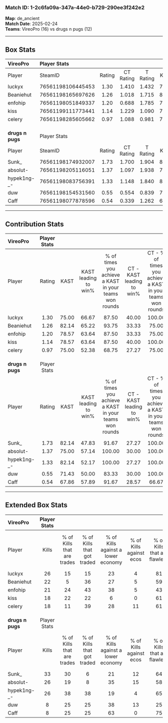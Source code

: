 ### Match ID: 1-2c6fa09a-347a-44e0-b729-290ee3f242e2  
**Map**: de_ancient  
**Match Date**: 2025-02-24  
**Teams**: VireoPro (16) vs drugs n pugs (12)  

---  

## Box Stats  

| **VireoPro**     | Player Stats      |        |           |          |       |       |       |         |        |      |     |
| :- | :- | :-: | :-: | :-: | :-: | :-: | :-: | :-: | :-: | :-: | :-: |
| Player           | SteamID           | Rating | CT Rating | T Rating | KAST  |  ADR  | Kills | Assists | Deaths | K/D  | HS% |
| luckyx           | 76561198106445453 |  1.30  |   1.410   |  1.432   | 75.00 | 98.9  |  26   |    9    |   24   | 1.08 | 57  |
| Beaniehut        | 76561198165697626 |  1.26  |   1.018   |  1.715   | 82.14 | 87.6  |  22   |    6    |   20   | 1.10 | 54  |
| enfohip          | 76561198051849337 |  1.20  |   0.688   |  1.785   | 78.57 | 81.4  |  21   |   10    |   20   | 1.05 | 47  |
| kiss             | 76561199111773441 |  1.14  |   1.229   |  1.090   | 78.57 | 73.8  |  18   |    9    |   17   | 1.06 | 33  |
| celery           | 76561198285605662 |  0.97  |   1.088   |  0.981   | 75.00 | 63.5  |  18   |    6    |   22   | 0.82 | 50  |
|                  |                   |        |           |          |       |       |       |         |        |      |     |
|                  |                   |        |           |          |       |       |       |         |        |      |     |
|                  |                   |        |           |          |       |       |       |         |        |      |     |
| **drugs n pugs** | Player Stats      |        |           |          |       |       |       |         |        |      |     |
| Player           | SteamID           | Rating | CT Rating | T Rating | KAST  |  ADR  | Kills | Assists | Deaths | K/D  | HS% |
| Sunk_            | 76561198174932007 |  1.73  |   1.700   |  1.904   | 82.14 | 114.8 |  33   |    3    |   17   | 1.94 | 36  |
| absolut-         | 76561198205116051 |  1.37  |   1.097   |  1.938   | 75.00 | 86.8  |  26   |    6    |   18   | 1.44 | 53  |
| hypek1ng-_-      | 76561198083756391 |  1.33  |   1.148   |  1.840   | 82.14 | 83.6  |  26   |    6    |   22   | 1.18 | 42  |
| duw              | 76561198154531560 |  0.55  |   0.554   |  0.839   | 71.43 | 48.9  |   8   |   11    |   25   | 0.32 | 50  |
| Caff             | 76561198077878596 |  0.54  |   0.339   |  1.262   | 67.86 | 55.5  |   8   |   10    |   25   | 0.32 | 50  |
---  

## Contribution Stats  

| **VireoPro**     | Player Stats |       |                      |                                                        |                           |                                                             |                          |                                                            |
| :- | :-: | :-: | :-: | :-: | :-: | :-: | :-: | :-: |
| Player           |    Rating    | KAST  | KAST leading to win% | % of times you achieve a KAST in your teams won rounds | CT - KAST leading to win% | CT - % of times you achieve a KAST in your teams won rounds | T - KAST leading to win% | T - % of times you achieve a KAST in your teams won rounds |
| luckyx           |     1.30     | 75.00 |        66.67         |                         87.50                          |           40.00           |                           100.00                            |          90.91           |                           83.33                            |
| Beaniehut        |     1.26     | 82.14 |        65.22         |                         93.75                          |           33.33           |                            75.00                            |          85.71           |                           100.00                           |
| enfohip          |     1.20     | 78.57 |        63.64         |                         87.50                          |           33.33           |                            75.00                            |          84.62           |                           91.67                            |
| kiss             |     1.14     | 78.57 |        63.64         |                         87.50                          |           40.00           |                           100.00                            |          83.33           |                           83.33                            |
| celery           |     0.97     | 75.00 |        52.38         |                         68.75                          |           27.27           |                            75.00                            |          80.00           |                           66.67                            |
|                  |              |       |                      |                                                        |                           |                                                             |                          |                                                            |
|                  |              |       |                      |                                                        |                           |                                                             |                          |                                                            |
|                  |              |       |                      |                                                        |                           |                                                             |                          |                                                            |
| **drugs n pugs** | Player Stats |       |                      |                                                        |                           |                                                             |                          |                                                            |
| Player           |    Rating    | KAST  | KAST leading to win% | % of times you achieve a KAST in your teams won rounds | CT - KAST leading to win% | CT - % of times you achieve a KAST in your teams won rounds | T - KAST leading to win% | T - % of times you achieve a KAST in your teams won rounds |
| Sunk_            |     1.73     | 82.14 |        47.83         |                         91.67                          |           27.27           |                           100.00                            |          66.67           |                           88.89                            |
| absolut-         |     1.37     | 75.00 |        57.14         |                         100.00                         |           30.00           |                           100.00                            |          81.82           |                           100.00                           |
| hypek1ng-_-      |     1.33     | 82.14 |        52.17         |                         100.00                         |           27.27           |                           100.00                            |          75.00           |                           100.00                           |
| duw              |     0.55     | 71.43 |        50.00         |                         83.33                          |           30.00           |                           100.00                            |          70.00           |                           77.78                            |
| Caff             |     0.54     | 67.86 |        57.89         |                         91.67                          |           28.57           |                            66.67                            |          75.00           |                           100.00                           |
---  

## Extended Box Stats  

| **VireoPro**     | Player Stats |                            |                            |                                    |                         |                              |                                 |        |                             |                                     |                          |                               |                            |
| :- | :-: | :-: | :-: | :-: | :-: | :-: | :-: | :-: | :-: | :-: | :-: | :-: | :-: |
| Player           |    Kills     | % of Kills that are trades | % of Kills that got traded | % of Kills against a lower economy | % of Kills against ecos | % of Kills that are flawless | % of Kills that are close duels | Deaths | % of Deaths that get traded | % of Deaths against a lower economy | % of Deaths against ecos | % of Deaths that are flawless | % of Deaths that are close |
| luckyx           |      26      |             15             |             15             |                 23                 |            4            |              81              |                0                |   24   |             25              |                 21                  |            4             |              58               |             4              |
| Beaniehut        |      22      |             5              |             36             |                 27                 |            5            |              59              |               14                |   20   |             15              |                 20                  |            0             |              50               |             20             |
| enfohip          |      21      |             24             |             43             |                 38                 |            5            |              43              |                5                |   20   |             20              |                 20                  |            0             |              60               |             5              |
| kiss             |      18      |             22             |             22             |                 6                  |            0            |              61              |               11                |   17   |             12              |                 18                  |            0             |              59               |             6              |
| celery           |      18      |             11             |             39             |                 28                 |           11            |              61              |               11                |   22   |             14              |                 14                  |            0             |              68               |             0              |
|                  |              |                            |                            |                                    |                         |                              |                                 |        |                             |                                     |                          |                               |                            |
|                  |              |                            |                            |                                    |                         |                              |                                 |        |                             |                                     |                          |                               |                            |
|                  |              |                            |                            |                                    |                         |                              |                                 |        |                             |                                     |                          |                               |                            |
| **drugs n pugs** | Player Stats |                            |                            |                                    |                         |                              |                                 |        |                             |                                     |                          |                               |                            |
| Player           |    Kills     | % of Kills that are trades | % of Kills that got traded | % of Kills against a lower economy | % of Kills against ecos | % of Kills that are flawless | % of Kills that are close duels | Deaths | % of Deaths that get traded | % of Deaths against a lower economy | % of Deaths against ecos | % of Deaths that are flawless | % of Deaths that are close |
| Sunk_            |      33      |             30             |             6              |                 21                 |           12            |              64              |                3                |   17   |             18              |                  0                  |            0             |              59               |             6              |
| absolut-         |      26      |             19             |             8              |                 35                 |           15            |              58              |                4                |   18   |             33              |                 11                  |            6             |              67               |             11             |
| hypek1ng-_-      |      26      |             38             |             38             |                 19                 |            4            |              65              |                8                |   22   |             32              |                 14                  |            0             |              59               |             0              |
| duw              |      8       |             25             |             25             |                 38                 |           13            |              25              |               13                |   25   |             28              |                 20                  |            8             |              68               |             4              |
| Caff             |      8       |             25             |             25             |                 63                 |            0            |              75              |               13                |   25   |             36              |                 20                  |            4             |              60               |             12             |
